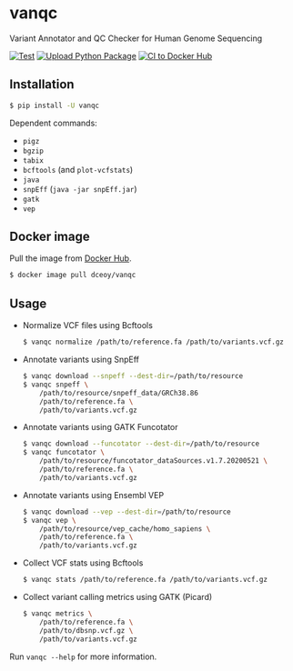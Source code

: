 vanqc
=====

Variant Annotator and QC Checker for Human Genome Sequencing

[![Test](https://github.com/dceoy/vanqc/actions/workflows/test.yml/badge.svg)](https://github.com/dceoy/vanqc/actions/workflows/test.yml)
[![Upload Python Package](https://github.com/dceoy/vanqc/actions/workflows/python-publish.yml/badge.svg)](https://github.com/dceoy/vanqc/actions/workflows/python-publish.yml)
[![CI to Docker Hub](https://github.com/dceoy/vanqc/actions/workflows/docker-publish.yml/badge.svg)](https://github.com/dceoy/vanqc/actions/workflows/docker-publish.yml)

Installation
------------

```sh
$ pip install -U vanqc
```

Dependent commands:

- `pigz`
- `bgzip`
- `tabix`
- `bcftools` (and `plot-vcfstats`)
- `java`
- `snpEff` (`java -jar snpEff.jar`)
- `gatk`
- `vep`

Docker image
------------

Pull the image from [Docker Hub](https://hub.docker.com/r/dceoy/vanqc/).

```sh
$ docker image pull dceoy/vanqc
```

Usage
-----

- Normalize VCF files using Bcftools

  ```sh
  $ vanqc normalize /path/to/reference.fa /path/to/variants.vcf.gz
  ```

- Annotate variants using SnpEff

  ```sh
  $ vanqc download --snpeff --dest-dir=/path/to/resource
  $ vanqc snpeff \
      /path/to/resource/snpeff_data/GRCh38.86
      /path/to/reference.fa \
      /path/to/variants.vcf.gz
  ```

- Annotate variants using GATK Funcotator

  ```sh
  $ vanqc download --funcotator --dest-dir=/path/to/resource
  $ vanqc funcotator \
      /path/to/resource/funcotator_dataSources.v1.7.20200521 \
      /path/to/reference.fa \
      /path/to/variants.vcf.gz
  ```

- Annotate variants using Ensembl VEP

  ```sh
  $ vanqc download --vep --dest-dir=/path/to/resource
  $ vanqc vep \
      /path/to/resource/vep_cache/homo_sapiens \
      /path/to/reference.fa \
      /path/to/variants.vcf.gz
  ```

- Collect VCF stats using Bcftools

  ```sh
  $ vanqc stats /path/to/reference.fa /path/to/variants.vcf.gz
  ```

- Collect variant calling metrics using GATK (Picard)

  ```sh
  $ vanqc metrics \
      /path/to/reference.fa \
      /path/to/dbsnp.vcf.gz \
      /path/to/variants.vcf.gz
  ```

Run `vanqc --help` for more information.
